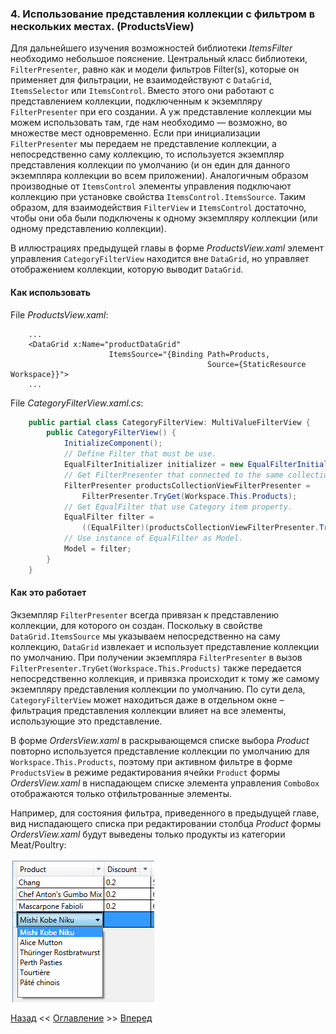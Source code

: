 ﻿### 4.	Использование представления коллекции c фильтром в нескольких местах. (ProductsView)

Для дальнейшего изучения возможностей библиотеки *ItemsFilter* необходимо небольшое пояснение. 
Центральный класс библиотеки, `FilterPresenter`, равно как и модели фильтров Filter(s), 
которые он применяет для фильтрации, не взаимодействуют с `DataGrid`, `ItemsSelector` или `ItemsControl`.
Вместо этого они работают с представлением коллекции, подключенным к экземпляру `FilterPresenter`
при его создании. А уж представление коллекции мы можем использовать там, где нам необходимо
— возможно, во множестве мест одновременно. Если при инициализации `FilterPresenter` мы передаем 
не представление коллекции, а непосредственно саму коллекцию, то используется экземпляр 
представления коллекции по умолчанию (и он един для данного экземпляра коллекции во всем приложении). 
Аналогичным образом производные от `ItemsControl` элементы управления подключают коллекцию 
при установке свойства `ItemsControl.ItemsSource`. Таким образом, для взаимодействия `FilterView` 
и `ItemsControl` достаточно, чтобы они оба были подключены к одному экземпляру коллекции 
(или одному представлению коллекции).  

В иллюстрациях предыдущей главы в форме *ProductsView.xaml* элемент управления `CategoryFilterView` находится вне `DataGrid`,
но управляет отображением коллекции, которую выводит `DataGrid`.

#### Как использовать
File *ProductsView.xaml*:
``` xaml
    ...
    <DataGrid x:Name="productDataGrid"
                      ItemsSource="{Binding Path=Products,
                                            Source={StaticResource Workspace}}">
    ...
```
File *CategoryFilterView.xaml.cs*:
``` c#    
    public partial class CategoryFilterView: MultiValueFilterView {
        public CategoryFilterView() {
            InitializeComponent();
            // Define Filter that must be use.
            EqualFilterInitializer initializer = new EqualFilterInitializer();
            // Get FilterPresenter that connected to the same collection Workspace.This.Products.
            FilterPresenter productsCollectionViewFilterPresenter = 
                FilterPresenter.TryGet(Workspace.This.Products);
            // Get EqualFilter that use Category item property.
            EqualFilter filter = 
                ((EqualFilter)(productsCollectionViewFilterPresenter.TryGetFilter("Category", initializer)));
            // Use instance of EqualFilter as Model.
            Model = filter;
        }
    }
```
#### Как это работает
Экземпляр `FilterPresenter` всегда привязан к представлению коллекции, для которого он создан. 
Поскольку в свойстве `DataGrid.ItemsSource` мы указываем непосредственно на саму коллекцию, 
`DataGrid` извлекает и использует представление коллекции по умолчанию. При получении экземпляра 
`FilterPresenter` в вызов `FilterPresenter.TryGet(Workspace.This.Products)` также передается 
непосредственно коллекция, и привязка происходит к тому же самому экземпляру представления коллекции 
по умолчанию. По сути дела, `CategoryFilterView` может находиться даже в отдельном окне – 
фильтрация представления коллекции влияет на все элементы, использующие это представление. 

В форме *OrdersView.xaml* в раскрывающемся списке выбора *Product* повторно используется представление коллекции
по умолчанию для `Workspace.This.Products`, поэтому при активном фильтре в форме `ProductsView`
в режиме редактирования ячейки `Product` формы  *OrdersView.xaml* в ниспадающем списке элемента
управления `ComboBox` отображаются только отфильтрованные элементы. 

Например, для состояния фильтра, приведенного в предыдущей главе, вид ниспадающего списка при редактировании 
столбца *Product* формы  *OrdersView.xaml* будут выведены только продукты из категории Meat/Poultry:

![ProductView, ComboBox in Edit template](Picture/Pic6.gif "Рис.6")

[Назад](Examle3.ProductsView.md "Настройка внешнего вида фильтра. (ProductsView)") <<
[Оглавление](Readme.md) >>
[Вперед](Examle5.OrdersView.md "Фильтрация элементов в пользовательском элементе управления. (OrdersView)")
